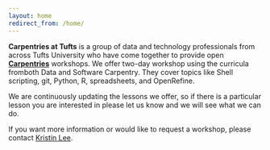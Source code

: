 ```yaml
---
layout: home
redirect_from: /home/
---
```

**Carpentries at Tufts** is a group of data and technology professionals from across Tufts University who have come together to provide open <a href="https://carpentries.org/">**Carpentries**</a> workshops. We offer two-day workshop using the curricula fromboth Data and Software Carpentry. They cover topics like Shell scripting, git, Python, R, spreadsheets, and OpenRefine.  

We are continuously updating the lessons we offer, so if there is a particular lesson you are interested in please let us know and we will see what we can do. 

If you want more information or would like to request a workshop, please contact <a href = "mailto: kristin.lee@tufts.edu">Kristin Lee</a>.

